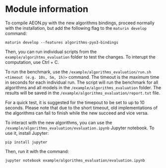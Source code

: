 # Module information

To compile AEON.py with the new algorithms bindings, proceed normally with the installation, but add the following
flag to the `maturin develop` command:

```
maturin develop --features algorithms-pyo3-bindings
```

Then, you can run individual scripts from the `example/algorihtms_evaluation` folder to test the changes. To interupt
the computation, use Ctrl + C.

To run the benchmark, use the `/example/algorithms_evaluation/run.sh <timeout (e.g. 10s, 5m, 1h)>` command. The timeout is the maximum
time in seconds for each individual run. The script will run the benchmark for all algorithms
and all models in the `/example/algorithms_evaluation` folder. The results will be saved in the `/example/algorithms_evaluation/report.txt` file.

For a quick test, it is suggested for the timepout to be set to up to 10 seconds.
Please note that due to the short timeout, old implementations of the algorithms can fail to finish while
the new succeed and vice versa.

To interact with the new algorithms, you can use the `/example/algorithms_evaluation/evaluation.ipynb` Jupyter notebook.
To use it, install Jupyter:

```
pip install jupyter
```

Then, run it with the command:

```
jupyter notebook example/algorithms_evaluation/evaluation.ipynb
```

